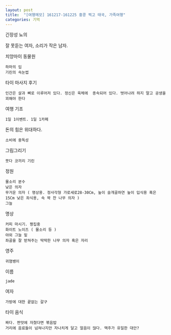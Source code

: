 ```yaml
---
layout: post
title:  "[여행메모] 161217-161225 홍콩 찍고 태국, 가족여행"
categories: 기억
---
```



긴장성 뇨의

잘 못듣는 여자, 소리가 작은 남자.

치앙마이 동물원

    하마의 입
    기린의 속눈썹

타이 마사지 후기

    인간은 살과 뼈로 이루어저 있다. 정신은 육체에  종속되어 있다. 벗어나려 하지 말고 공생을 꾀해야 한다

여행 기조

    1일 1이벤트. 1일 1카페

돈의 힘은 위대하다.

    소비에 중독성

그림그리기

    붓다 코끼리 기린

정원
    
    물소리 분수
    낮은 의자
    무거운 의자 ( 명상용. 정사각형 가로세로28-30Cm, 높이 슬개골하연 높이 입식용 혹은 15Cm 낮은 좌식용, 속 꽉 찬 나무 의자 ) 
    그늘

명상

    커피 마시기. 짱집중
    화이트 노이즈 ( 물소리 등 )
    야외 그늘 밑
    좌골을 잘 받쳐주는 딱딱한 나무 의자 혹은 자리

영주

    귀염뱅이

이름

    jade

여자
    
    가방에 대한 끝없는 갈구

타이 음식

    짜다. 짠맛에 자쳤다면 볶음밥
    거리에 음료들이 넘쳐나지만 자나치게 달고 얼음이 많다. 맥주가 유일한 대안?











